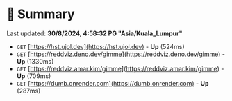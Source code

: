 # 📖 Summary
Last updated: **30/8/2024, 4:58:32 PG "Asia/Kuala_Lumpur"**

- `GET` [https://hst.ujol.dev](https://hst.ujol.dev) - **Up** (524ms)
- `GET` [https://reddviz.deno.dev/gimme](https://reddviz.deno.dev/gimme) - **Up** (1330ms)
- `GET` [https://reddviz.amar.kim/gimme](https://reddviz.amar.kim/gimme) - **Up** (709ms)
- `GET` [https://dumb.onrender.com](https://dumb.onrender.com) - **Up** (287ms)
